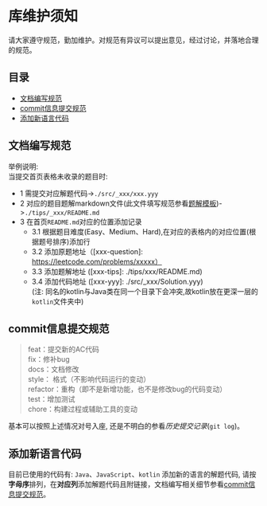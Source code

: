 # 库维护须知

请大家遵守规范，勤加维护。对规范有异议可以提出意见，经过讨论，并落地合理的规范。

## 目录
- [文档编写规范](#文档编写规范)
- [commit信息提交规范](#commit信息提交规范)
- [添加新语言代码](#添加新语言代码)

## 文档编写规范    
 举例说明:  
 当提交首页表格未收录的题目时:   
  - 1 需提交对应解题代码->`./src/_xxx/xxx.yyy`
  - 2 对应的题目题解markdown文件(此文件填写规范参看[题解模板][template])->`./tips/_xxx/README.md`
  - 3 在首页`README.md`对应的位置添加记录   
     - 3.1 根据题目难度(Easy、Medium、Hard),在对应的表格内的对应位置(根据题号排序)添加行  
     - 3.2 添加原题地址（[xxx-question]: https://leetcode.com/problems/xxxxx）  
     - 3.3 添加题解地址 ([xxx-tips]: ./tips/xxx/README.md)  
     - 3.4 添加代码地址 ([xxx-yyy]: ./src/_xxx/Solution.yyy)  
       (注: 同名的kotlin与Java类在同一个目录下会冲突,故kotlin放在更深一层的`kotlin`文件夹中)  

## commit信息提交规范
> feat：提交新的AC代码  
> fix：修补bug  
> docs：文档修改  
> style： 格式（不影响代码运行的变动）  
> refactor：重构（即不是新增功能，也不是修改bug的代码变动）  
> test：增加测试  
> chore：构建过程或辅助工具的变动  

基本可以按照上述情况对号入座, 还是不明白的参看*历史提交记录*(`git log`)。

## 添加新语言代码
目前已使用的代码有: `Java`、`JavaScript`、`kotlin`
添加新的语言的解题代码, 请按**字母序**排列，在**对应列**添加解题代码且附链接，文档编写相关细节参看[commit信息提交规范](#commit信息提交规范)。


[template]: ./tips/Template.md